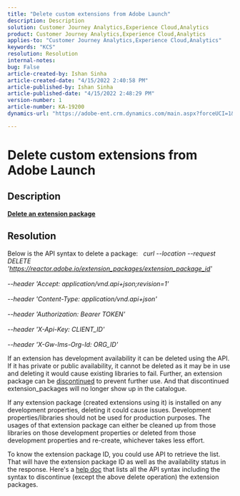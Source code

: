 ```yaml
---
title: "Delete custom extensions from Adobe Launch"
description: Description
solution: Customer Journey Analytics,Experience Cloud,Analytics
product: Customer Journey Analytics,Experience Cloud,Analytics
applies-to: "Customer Journey Analytics,Experience Cloud,Analytics"
keywords: "KCS"
resolution: Resolution
internal-notes: 
bug: False
article-created-by: Ishan Sinha
article-created-date: "4/15/2022 2:40:58 PM"
article-published-by: Ishan Sinha
article-published-date: "4/15/2022 2:48:29 PM"
version-number: 1
article-number: KA-19200
dynamics-url: "https://adobe-ent.crm.dynamics.com/main.aspx?forceUCI=1&pagetype=entityrecord&etn=knowledgearticle&id=d53e500b-cabc-ec11-983f-0022480b4e7f"

---
```

# Delete custom extensions from Adobe Launch

## Description

<u><b>Delete an extension package</b></u>

## Resolution


Below is the API syntax to delete a package:
  
*curl --location --request DELETE 'https://reactor.adobe.io/extension_packages/extension_package_id' \
<br>--header 'Accept: application/vnd.api+json;revision=1' \
<br>--header 'Content-Type: application/vnd.api+json' \
<br>--header 'Authorization: Bearer TOKEN' \
<br>--header 'X-Api-Key: CLIENT_ID' \
<br>--header 'X-Gw-Ims-Org-Id: ORG_ID'*

If an extension has development availability it can be deleted using the API. If it has private or public availability, it cannot be deleted as it may be in use and deleting it would cause existing libraries to fail. Further, an extension package can be [discontinued](https://experienceleague.adobe.com/docs/experience-platform/tags/api/endpoints/extension-packages.html?lang=en#discontinue) to prevent further use. And that discontinued extension_packages will no longer show up in the catalogue.

If any extension package (created extensions using it) is installed on any development properties, deleting it could cause issues. Development properties/libraries should not be used for production purposes. The usages of that extension package can either be cleaned up from those libraries on those development properties or deleted from those development properties and re-create, whichever takes less effort.

To know the extension package ID, you could use API to retrieve the list. That will have the extension package ID as well as the availability status in the response. Here's a [help doc](https://experienceleague.adobe.com/docs/experience-platform/tags/api/endpoints/extension-packages.html?lang=en#list) that lists all the API syntax including the syntax to discontinue (except the above delete operation) the extension packages.
